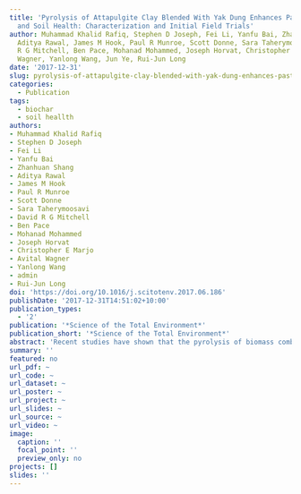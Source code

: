```yaml
---
title: 'Pyrolysis of Attapulgite Clay Blended With Yak Dung Enhances Pasture Growth
  and Soil Health: Characterization and Initial Field Trials'
author: Muhammad Khalid Rafiq, Stephen D Joseph, Fei Li, Yanfu Bai, Zhanhuan Shang,
  Aditya Rawal, James M Hook, Paul R Munroe, Scott Donne, Sara Taherymoosavi, David
  R G Mitchell, Ben Pace, Mohanad Mohammed, Joseph Horvat, Christopher E Marjo, Avital
  Wagner, Yanlong Wang, Jun Ye, Rui-Jun Long
date: '2017-12-31'
slug: pyrolysis-of-attapulgite-clay-blended-with-yak-dung-enhances-pasture-growth-and-soil-health-characterization-and-initial-field-trials
categories:
  - Publication
tags:
  - biochar
  - soil heallth
authors: 
- Muhammad Khalid Rafiq
- Stephen D Joseph
- Fei Li
- Yanfu Bai
- Zhanhuan Shang
- Aditya Rawal
- James M Hook
- Paul R Munroe
- Scott Donne
- Sara Taherymoosavi
- David R G Mitchell
- Ben Pace
- Mohanad Mohammed
- Joseph Horvat
- Christopher E Marjo
- Avital Wagner
- Yanlong Wang
- admin
- Rui-Jun Long
doi: 'https://doi.org/10.1016/j.scitotenv.2017.06.186'
publishDate: '2017-12-31T14:51:02+10:00'
publication_types:
  - '2'
publication: '*Science of the Total Environment*'
publication_short: '*Science of the Total Environment*'
abstract: 'Recent studies have shown that the pyrolysis of biomass combined with clay can result in both lower cost and increase in plant yields. One of the major sources of nutrients for pasture growth, as well as fuel and building materials in Tibet is yak dung. This paper reports on the initial field testing in a pasture setting in Tibet using yak dung, biochar, and attapulgite clay/yak dung biochars produced at ratios of 10/90 and 50/50 clay to dung. We found that the treatment with attapulgite clay/yak dung (50/50) biochar resulted in the highest pasture yields and grass nutrition quality. We also measured the properties and yields of mixtures of clay/yak dung biochar used in the field trials produced at 400 °C and 500 °C to help determine a possible optimum final pyrolysis temperature and dung/clay ratio. It was observed that increasing clay content increased carbon stability, overall biochar yield, pore size, carboxyl and ketone/aldehyde functional groups, hematite and ferrous/ferric sulphate/thiosulphate concentration, surface area and magnetic moment. Decreasing clay content resulted in higher pH, CEC, N content and an enhanced ability to accept and donate electrons. The resulting properties were a complex function of both processing temperature and the percentage of clay for the biochars processed at both 400 °C and 500 °C. It is possible that the increase in yield and nutrient uptake in the field trial is related to the higher concentration of C/O functional groups, higher surface area and pore volume and higher content of Fe/O/S nanoparticles of multiple oxidation state in the 50/50 clay/dung. These properties have been found to significantly increase the abundance of beneficial microorganisms and hence improve the nutrient cycling and availability in soil. Further field trials are required to determine the optimum pyrolysis production conditions and application rate on the abundance of beneficial microorganisms, yields and nutrient quality.'
summary: ''
featured: no
url_pdf: ~
url_code: ~
url_dataset: ~
url_poster: ~
url_project: ~
url_slides: ~
url_source: ~
url_video: ~
image:
  caption: ''
  focal_point: ''
  preview_only: no
projects: []
slides: ''
---
```

